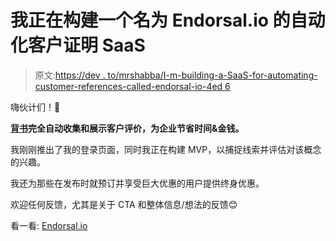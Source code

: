 # 我正在构建一个名为 Endorsal.io 的自动化客户证明 SaaS

> 原文:[https://dev . to/mrshabba/I-m-building-a-SaaS-for-automating-customer-references-called-endorsal-io-4ed 6](https://dev.to/mrshabba/i-m-building-a-saas-for-automating-customer-testimonials-called-endorsal-io-4ed6)

嗨伙计们！👋

**[背书](https://endorsal.io?source=DevTo)完全自动收集和展示客户评价，为企业节省时间&金钱。**

我刚刚推出了我的登录页面，同时我正在构建 MVP，以捕捉线索并评估对该概念的兴趣。

我还为那些在发布时就预订并享受巨大优惠的用户提供终身优惠。

欢迎任何反馈，尤其是关于 CTA 和整体信息/想法的反馈😊

看一看: [Endorsal.io](https://endorsal.io?source=DevTo)